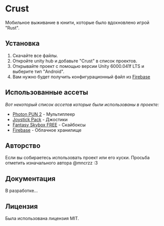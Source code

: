 # Crust
Мобильное выживание в юнити, которые было вдохновлено игрой "Rust".
## Установка

1. Скачайте все файлы.
2. Откройте unity hub и добавьте "Crust" в список проектов.
3. Открывайте проект с помощью версии Unity 6000.041f LTS и выберите тип "Android".
4. Вам нужно будет получить конфигурационный файл из [Firebase]([https://www.photonengine.com/pun](https://firebase.google.com/))

## Использованные ассеты

_Вот некоторый список ассетов которые были использованы в проекте:_ 
* [Photon PUN 2](https://www.photonengine.com/pun) - Мультиплеер
* [Joystick Pack](https://assetstore.unity.com/packages/tools/input-management/joystick-pack-107631) - Джостики
* [Fantasy Skybox FREE](https://assetstore.unity.com/packages/2d/textures-materials/sky/fantasy-skybox-free-18353) - Скайбоксы
* [Firebase]([https://www.photonengine.com/pun](https://firebase.google.com/)) - Облачное хранилище
## Авторство

Если вы собираетесь использовать проект или его куски. Просьба отметить изначального автора @mncrzz :3

## Документация

В разработке...

## Лицензия
Была использована лицензия MIT.
